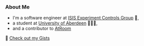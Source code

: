 ### About Me
- I'm a software engineer at [ISIS Experiment Controls Group](https://www.isis.stfc.ac.uk/Pages/Experiment-Control.aspx#:~:text=The%20experiment%20controls%20group%20develop,and%20monitored%20on%20ISIS%20beamlines.&text=%E2%80%8B%E2%80%8BThe%20science%20being,recorded%20at%20the%20correct%20time.) 🔬,
- a student at [University of Aberdeen](https://www.abdn.ac.uk/) 👨‍🎓🏴󠁧󠁢󠁳󠁣󠁴󠁿,
- and a contributor to [AtRoom]()

🔎  [Check out my Gists](https://gist.github.com/zsoltkebel)

<!--
![Anurag's GitHub stats](https://github-readme-stats.vercel.app/api?username=zsoltkebel&show_icons=true&theme=react)
-->



<!--
**zsoltkebel/zsoltkebel** is a ✨ _special_ ✨ repository because its `README.md` (this file) appears on your GitHub profile.

Here are some ideas to get you started:

- 🔭 I’m currently working on ...
- 🌱 I’m currently learning ...
- 👯 I’m looking to collaborate on ...
- 🤔 I’m looking for help with ...
- 💬 Ask me about ...
- 📫 How to reach me: ...
- 😄 Pronouns: ...
- ⚡ Fun fact: ...
-->
